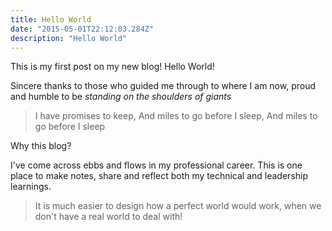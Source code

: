 ```yaml
---
title: Hello World
date: "2015-05-01T22:12:03.284Z"
description: "Hello World"
---
```


This is my first post on my new blog! Hello World!

Sincere thanks to those who guided me through to where I am now, proud and humble to be _standing on the shoulders of giants_

> I have promises to keep, And miles to go before I sleep, And miles to go before I sleep

Why this blog?

I've come across ebbs and flows in my professional career. This is one place to make notes, share and reflect both my technical and leadership learnings.

> It is much easier to design how a perfect world
> would work, when we don't have a real world
> to deal with!
